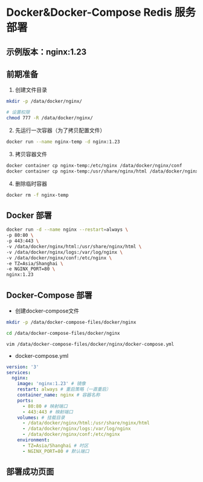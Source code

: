 # Docker&Docker-Compose Redis 服务部署

## 示例版本：nginx:1.23

## 前期准备

1. 创建文件目录

```bash
mkdir -p /data/docker/nginx/

# 设置权限
chmod 777 -R /data/docker/nginx/
```

2. 先运行一次容器（为了拷贝配置文件）

```bash
docker run --name nginx-temp -d nginx:1.23
```

3. 拷贝容器文件

```bash
docker container cp nginx-temp:/etc/nginx /data/docker/nginx/conf
docker container cp nginx-temp:/usr/share/nginx/html /data/docker/nginx/
```

4. 删除临时容器

```bash
docker rm -f nginx-temp
```

## Docker 部署

```bash
docker run -d --name nginx --restart=always \
-p 80:80 \
-p 443:443 \
-v /data/docker/nginx/html:/usr/share/nginx/html \
-v /data/docker/nginx/logs:/var/log/nginx \
-v /data/docker/nginx/conf:/etc/nginx \
-e TZ=Asia/Shanghai \
-e NGINX_PORT=80 \
nginx:1.23
```

## Docker-Compose 部署

- 创建docker-compose文件

```bash
mkdir -p /data/docker-compose-files/docker/nginx

cd /data/docker-compose-files/docker/nginx

vim /data/docker-compose-files/docker/nginx/docker-compose.yml

```

- docker-compose.yml

```yaml
version: '3'
services:
  nginx:
    image: 'nginx:1.23' # 镜像
    restart: always # 重启策略（一直重启）
    container_name: nginx # 容器名称
    ports:
      - 80:80 # 映射端口
      - 443:443 # 映射端口
    volumes: # 挂载目录
      - /data/docker/nginx/html:/usr/share/nginx/html
      - /data/docker/nginx/logs:/var/log/nginx
      - /data/docker/nginx/conf:/etc/nginx
    environment:
      - TZ=Asia/Shanghai # 时区
      - NGINX_PORT=80 # 默认端口 
```

## 部署成功页面
